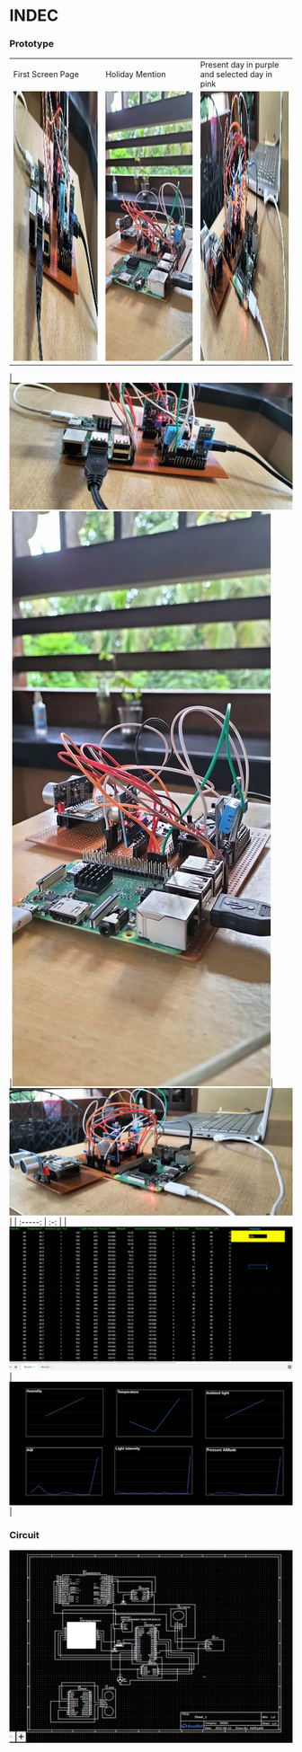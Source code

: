 # INDEC

### Prototype
<table>
  <tr>
    <td>First Screen Page</td>
     <td>Holiday Mention</td>
     <td>Present day in purple and selected day in pink</td>
  </tr>
  <tr>
    <td><img src="1.jpg" width=300 height=480></td>
    <td><img src="2.jpg" width=300 height=480></td>
    <td><img src="3.jpg" width=300 height=480></td>
  </tr>
 </table>


|![pic1](1.jpg) |![pic2](2.jpg)|![pic2](3.jpg)|
| :-----: | :-: |
|![pic3](gs1.png) | ![pic4](gs2.png) |
 
 


### Circuit
![](4.png)
